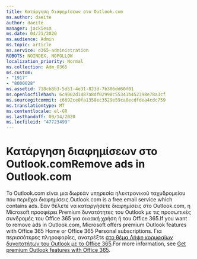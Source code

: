 ```yaml
---
title: Κατάργηση διαφημίσεων στο Outlook.com
ms.author: daeite
author: daeite
manager: jackiesm
ms.date: 04/21/2020
ms.audience: Admin
ms.topic: article
ms.service: o365-administration
ROBOTS: NOINDEX, NOFOLLOW
localization_priority: Normal
ms.collection: Adm_O365
ms.custom:
- "1917"
- "8000028"
ms.assetid: 718cb8b3-5d51-4e31-823d-7b306dd60f01
ms.openlocfilehash: 6c9002d1487a8df02998c55343b452398e78a3cf
ms.sourcegitcommit: c6692ce0fa1358ec3529e59ca0ecdfdea4cdc759
ms.translationtype: MT
ms.contentlocale: el-GR
ms.lasthandoff: 09/14/2020
ms.locfileid: "47723499"
---
```

# <a name="remove-ads-in-outlookcom"></a><span data-ttu-id="0fa82-102">Κατάργηση διαφημίσεων στο Outlook.com</span><span class="sxs-lookup"><span data-stu-id="0fa82-102">Remove ads in Outlook.com</span></span>

<span data-ttu-id="0fa82-103">Το Outlook.com είναι μια δωρεάν υπηρεσία ηλεκτρονικού ταχυδρομείου που περιέχει διαφημίσεις.</span><span class="sxs-lookup"><span data-stu-id="0fa82-103">Outlook.com is a free email service which contains ads.</span></span> <span data-ttu-id="0fa82-104">Εάν θέλετε να καταργήσετε διαφημίσεις στο Outlook.com, η Microsoft προσφέρει Premium δυνατότητες του Outlook με τις προσωπικές συνδρομές του Office 365 για οικιακή χρήση ή του Office 365.</span><span class="sxs-lookup"><span data-stu-id="0fa82-104">If you want to remove ads in Outlook.com, Microsoft offers premium Outlook features with Office 365 Home or Office 365 Personal subscriptions.</span></span> <span data-ttu-id="0fa82-105">Για περισσότερες πληροφορίες, ανατρέξτε [στο θέμα Λήψη κορυφαίων δυνατοτήτων του Outlook με το Office 365](https://go.microsoft.com/fwlink/?linkid=872181).</span><span class="sxs-lookup"><span data-stu-id="0fa82-105">For more information, see [Get premium Outlook features with Office 365](https://go.microsoft.com/fwlink/?linkid=872181).</span></span>